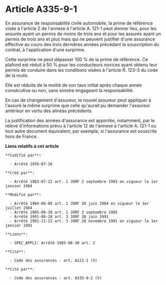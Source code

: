# Article A335-9-1

En assurance de responsabilité civile automobile, la prime de référence visée à l'article 2 de l'annexe à l'article A. 121-1
peut donner lieu, pour les assurés ayant un permis de moins de trois ans et pour les assurés ayant un permis de trois ans et
plus mais qui ne peuvent justifier d'une assurance effective au cours des trois dernières années précédant la souscription du
contrat, à l'application d'une surprime. 

Cette surprime ne peut dépasser 100 % de la prime de référence. Ce plafond est réduit à 50 % pour les conducteurs novices
ayant obtenu leur permis de conduire dans les conditions visées à l'article R. 123-3 du code de la route. 

Elle est réduite de la moitié de son taux initial après chaque année consécutive ou non, sans sinistre engageant la
responsabilité. 

En cas de changement d'assureur, le nouvel assureur peut appliquer à l'assuré la même surprime que celle qu'aurait pu
demander l'assureur antérieur en vertu des alinéas précédents. 

La justification des années d'assurance est apportée, notamment, par le relevé d'informations prévu à l'article 12 de
l'annexe à l'article A. 121-1 ou tout autre document équivalent, par exemple, si l'assurance est souscrite hors de France.

**Liens relatifs à cet article**

	**Codifié par**:

	  - Arrêté 1976-07-16

	**Créé par**:

	  - Arrêté 1983-07-22 art. 1 JORF 2 septembre 1983 en vigueur le 1er janvier 1984

	**Modifié par**:

	  - Arrêté 1984-06-08 art. 1 JORF 20 juin 1984 en vigueur le 1er juillet 1984
	  - Arrêté 1985-08-30 art. 1 JORF 3 septembre 1985
	  - Arrêté 1991-06-28 art. 3 JORF 30 juin 1991
	  - Arrêté 1991-11-22 art. 3 JORF 28 novembre 1991 en vigueur le 1er janvier 1992

	**Liens**:

	  - SPEC_APPLI: Arrêté 1985-08-30 art. 2

	**Cite**:

	  - Code des assurances - art. A121-1 (V)

	**Cité par**:

	  - Code des assurances - art. A335-9-2 (V)
